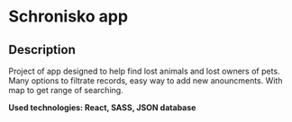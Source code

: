 # Schronisko app

## Description

Project of app designed to help find lost animals and lost owners of pets. Many options to filtrate records, easy way to add new anouncments. With map to get range of searching.

**Used technologies: React, SASS, JSON database**